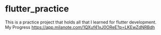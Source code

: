 # flutter_practice
This is a practice project that holds all that I learned for flutter development.
My Progress https://app.milanote.com/1QXuf41xJ0OReE?p=LKEwZdNRBdh
